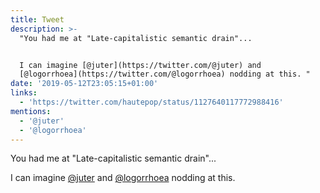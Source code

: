 ```yaml
---
title: Tweet
description: >-
  "You had me at "Late-capitalistic semantic drain"...


  I can imagine [@juter](https://twitter.com/@juter) and
  [@logorrhoea](https://twitter.com/@logorrhoea) nodding at this. "
date: '2019-05-12T23:05:15+01:00'
links:
  - 'https://twitter.com/hautepop/status/1127640117772988416'
mentions:
  - '@juter'
  - '@logorrhoea'
---
```

You had me at "Late-capitalistic semantic drain"...

I can imagine [@juter](https://twitter.com/@juter) and [@logorrhoea](https://twitter.com/@logorrhoea) nodding at this. 
